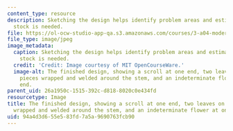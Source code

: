 ```yaml
---
content_type: resource
description: Sketching the design helps identify problem areas and estimate how much
  stock is needed.
file: https://ol-ocw-studio-app-qa.s3.amazonaws.com/courses/3-a04-modern-blacksmithing-and-physical-metallurgy-fall-2008/94a4d3d655e583fd7a5a9690763fcb90_093.jpg
file_type: image/jpeg
image_metadata:
  caption: Sketching the design helps identify problem areas and estimate how much
    stock is needed.
  credit: 'Credit: Image courtesy of MIT OpenCourseWare.'
  image-alt: The finished design, showing a scroll at one end, two leaves on separate
    pieces wrapped and welded around the stem, and an indeterminate flower at one
    end.
parent_uid: 26a1950c-1515-392c-d818-8020c0e434fd
resourcetype: Image
title: The finished design, showing a scroll at one end, two leaves on separate pieces
  wrapped and welded around the stem, and an indeterminate flower at one end
uid: 94a4d3d6-55e5-83fd-7a5a-9690763fcb90
---
```

